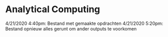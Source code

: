 # Analytical Computing
4/21/2020 4:40pm: Bestand met gemaakte opdrachten
4/21/2020 5:20pm: Bestand opnieuw alles gerunt om ander outputs te voorkomen
